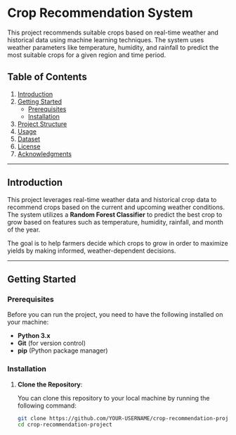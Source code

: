 # Crop Recommendation System

This project recommends suitable crops based on real-time weather and historical data using machine learning techniques. The system uses weather parameters like temperature, humidity, and rainfall to predict the most suitable crops for a given region and time period.

## Table of Contents
1. [Introduction](#introduction)
2. [Getting Started](#getting-started)
   - [Prerequisites](#prerequisites)
   - [Installation](#installation)
3. [Project Structure](#project-structure)
4. [Usage](#usage)
5. [Dataset](#dataset)
6. [License](#license)
7. [Acknowledgments](#acknowledgments)

---

## Introduction

This project leverages real-time weather data and historical crop data to recommend crops based on the current and upcoming weather conditions. The system utilizes a **Random Forest Classifier** to predict the best crop to grow based on features such as temperature, humidity, rainfall, and month of the year. 

The goal is to help farmers decide which crops to grow in order to maximize yields by making informed, weather-dependent decisions.

---

## Getting Started

### Prerequisites

Before you can run the project, you need to have the following installed on your machine:

- **Python 3.x**
- **Git** (for version control)
- **pip** (Python package manager)

### Installation

1. **Clone the Repository**:

   You can clone this repository to your local machine by running the following command:

   ```bash
   git clone https://github.com/YOUR-USERNAME/crop-recommendation-project.git
   cd crop-recommendation-project